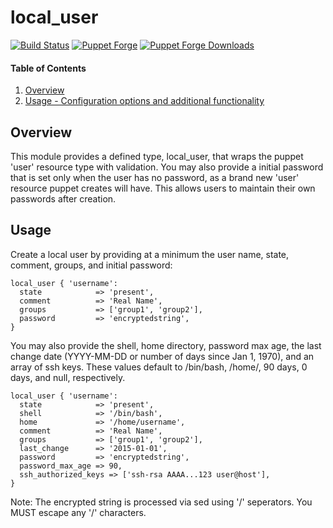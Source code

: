 # local_user

[![Build Status](https://travis-ci.org/rnelson0/puppet-local_user.png?branch=master)](https://travis-ci.org/rnelson0/puppet-local_user)
[![Puppet Forge](http://img.shields.io/puppetforge/v/rnelson0/local_user.svg)](https://forge.puppetlabs.com/rnelson0/local_user)
[![Puppet Forge Downloads](http://img.shields.io/puppetforge/dt/rnelson0/local_user.svg)](https://forge.puppetlabs.com/rnelson0/local_user)

#### Table of Contents

1. [Overview](#overview)
2. [Usage - Configuration options and additional functionality](#usage)

## Overview

This module provides a defined type, local_user, that wraps the puppet 'user'
resource type with validation. You may also provide a initial password that is
set only when the user has no password, as a brand new 'user' resource puppet
creates will have. This allows users to maintain their own passwords after
creation.

## Usage

Create a local user by providing at a minimum the user name, state, comment,
groups, and initial password:

    local_user { 'username':
      state            => 'present',
      comment          => 'Real Name',
      groups           => ['group1', 'group2'],
      password         => 'encryptedstring',
    }

You may also provide the shell, home directory, password max age, the last
change date (YYYY-MM-DD or number of days since Jan 1, 1970), and an array of ssh keys. These values
default to /bin/bash, /home/<username>, 90 days, 0 days, and null, respectively.

    local_user { 'username':
      state            => 'present',
      shell            => '/bin/bash',
      home             => '/home/username',
      comment          => 'Real Name',
      groups           => ['group1', 'group2'],
      last_change      => '2015-01-01',
      password         => 'encryptedstring',
      password_max_age => 90,
      ssh_authorized_keys => ['ssh-rsa AAAA...123 user@host'],
    }

Note: The encrypted string is processed via sed using '/' seperators. You MUST
escape any '/' characters.
